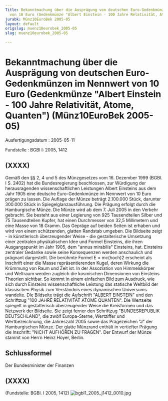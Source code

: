 ```yaml
---
Title: Bekanntmachung über die Ausprägung von deutschen Euro-Gedenkmünzen im Nennwert
  von 10 Euro (Gedenkmünze "Albert Einstein - 100 Jahre Relativität, Atome, Quanten")
jurabk: Münz10EuroBek 2005-05
layout: default
origslug: muenz10eurobek_2005-05
slug: muenz10eurobek_2005-05

---
```


# Bekanntmachung über die Ausprägung von deutschen Euro-Gedenkmünzen im Nennwert von 10 Euro (Gedenkmünze "Albert Einstein - 100 Jahre Relativität, Atome, Quanten") (Münz10EuroBek 2005-05)

Ausfertigungsdatum
:   2005-05-11

Fundstelle
:   BGBl I: 2005, 1412



## (XXXX)

Gemäß den §§ 2, 4 und 5 des Münzgesetzes vom 16. Dezember 1999 (BGBl.
I S. 2402) hat die Bundesregierung beschlossen, zur Würdigung der
herausragenden wissenschaftlichen Leistungen Albert Einsteins aus dem
Jahr 1905 eine deutsche Euro-Gedenkmünze im Nennwert von 10 Euro
prägen zu lassen.
Die Auflage der Münze beträgt 2.100.000 Stück, darunter 300.000 Stück
in Spiegelglanzausführung. Die Prägung erfolgt durch die Hamburgische
Münze. Die Münze wird ab dem 7. Juli 2005 in den Verkehr gebracht. Sie
besteht aus einer Legierung von 925 Tausendteilen Silber und 75
Tausendteilen Kupfer, hat einen Durchmesser von 32,5 Millimetern und
eine Masse von 18 Gramm. Das Gepräge auf beiden Seiten ist erhaben und
wird von einem schützenden, glatten Randstab umgeben.
Die Bildseite zeigt - in künstlerisch überzeugender Weise - die
gestalterische Umsetzung einer zentralen physikalischen Idee und
Formel Einsteins, die ihren Ausgangspunkt im Jahr 1905, dem "annus
mirabilis" Einsteins, hat. Einsteins zentraler Gedanke sowie seine
Konsequenzen werden anschaulich und prägnant dargestellt. Die berühmte
Formel
E = mc(hoch)2 erscheint als Inschrift einer die Masse
repräsentierenden Kugel, deren Wirkung die Krümmung von Raum und Zeit
ist. In der Assoziation von Himmelskörper und Weltraum werden zugleich
die kosmischen Dimensionen von Einsteins Theorien sichtbar. So kommt
in einem einfachen Bild zum Ausdruck, wie sich durch Einsteins
wissenschaftliche Leistung das statische Weltbild der klassischen
Physik zum Verständnis eines dynamischen Universums wandelte. Die
Bildseite trägt die Aufschrift "ALBERT EINSTEIN" und den Schriftzug
"100 JAHRE RELATIVITÄT ATOME QUANTEN".
Die Wertseite spiegelt in gestalterisch überzeugender Weise die
Kreisformen und das Netzwerk der Bildseite. Sie zeigt ferner den
Schriftzug "BUNDESREPUBLIK DEUTSCHLAND", die zwölf Europa-Sterne,
Wertziffer und Wertbezeichnung, die Jahreszahl 2005 sowie das
Prägezeichen "J" der Hamburgischen Münze.
Der glatte Münzrand enthält in vertiefter Prägung die Inschrift:
"NICHT AUFHÖREN ZU FRAGEN".
Der Entwurf der Münze stammt von Herrn Heinz Hoyer, Berlin.


## Schlussformel

Der Bundesminister der Finanzen


## (XXXX)

(Fundstelle: BGBl. I 2005, 1412)
![bgbl1_2005_j1412_0010.jpg](bgbl1_2005_j1412_0010.jpg)
